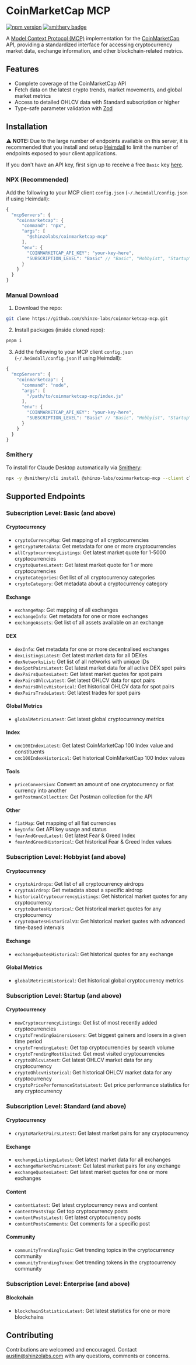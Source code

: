 # CoinMarketCap MCP

[![npm version](https://badge.fury.io/js/@shinzolabs%2Fcoinmarketcap-mcp.svg)](https://badge.fury.io/js/@shinzolabs%2Fcoinmarketcap-mcp)
[![smithery badge](https://smithery.ai/badge/@shinzo-labs/coinmarketcap-mcp)](https://smithery.ai/server/@shinzo-labs/coinmarketcap-mcp)

A [Model Context Protocol (MCP)](https://modelcontextprotocol.io/introduction) implementation for the [CoinMarketCap](https://coinmarketcap.com/) API, providing a standardized interface for accessing cryptocurrency market data, exchange information, and other blockchain-related metrics.

## Features

- Complete coverage of the CoinMarketCap API
- Fetch data on the latest crypto trends, market movements, and global market metrics
- Access to detailed OHLCV data with Standard subscription or higher
- Type-safe parameter validation with [Zod](https://zod.dev/)

## Installation

⚠️ <strong>NOTE:</strong> Due to the large number of endpoints available on this server, it is recommended that you install and setup [Heimdall](https://github.com/shinzo-labs/heimdall) to limit the number of endpoints exposed to your client applications.

If you don't have an API key, first sign up to receive a free `Basic` key [here](https://pro.coinmarketcap.com/signup/?plan=0).

### NPX (Recommended)

Add the following to your MCP client `config.json` (`~/.heimdall/config.json` if using Heimdall):
```javascript
{
  "mcpServers": {
    "coinmarketcap": {
      "command": "npx",
      "args": [
        "@shinzolabs/coinmarketcap-mcp"
      ],
      "env": {
        "COINMARKETCAP_API_KEY": "your-key-here",
        "SUBSCRIPTION_LEVEL": "Basic" // "Basic", "Hobbyist", "Startup", "Standard", "Professional", or "Enterprise"
      }
    }
  }
}
```

### Manual Download

1. Download the repo:
```bash
git clone https://github.com/shinzo-labs/coinmarketcap-mcp.git
```

2. Install packages (inside cloned repo):
```bash
pnpm i
```

3. Add the following to your MCP client `config.json` (`~/.heimdall/config.json` if using Heimdall):
```javascript
{
  "mcpServers": {
    "coinmarketcap": {
      "command": "node",
      "args": [
        "/path/to/coinmarketcap-mcp/index.js"
      ],
      "env": {
        "COINMARKETCAP_API_KEY": "your-key-here",
        "SUBSCRIPTION_LEVEL": "Basic" // "Basic", "Hobbyist", "Startup", "Standard", "Professional", or "Enterprise"
      }
    }
  }
}
```

### Smithery

To install for Claude Desktop automatically via [Smithery](https://smithery.ai/server/@shinzo-labs/coinmarketcap-mcp):

```bash
npx -y @smithery/cli install @shinzo-labs/coinmarketcap-mcp --client claude
```

## Supported Endpoints

### Subscription Level: Basic (and above)

#### Cryptocurrency
- `cryptoCurrencyMap`: Get mapping of all cryptocurrencies
- `getCryptoMetadata`: Get metadata for one or more cryptocurrencies
- `allCryptocurrencyListings`: Get latest market quote for 1-5000 cryptocurrencies
- `cryptoQuotesLatest`: Get latest market quote for 1 or more cryptocurrencies
- `cryptoCategories`: Get list of all cryptocurrency categories
- `cryptoCategory`: Get metadata about a cryptocurrency category

#### Exchange
- `exchangeMap`: Get mapping of all exchanges
- `exchangeInfo`: Get metadata for one or more exchanges
- `exchangeAssets`: Get list of all assets available on an exchange

#### DEX
- `dexInfo`: Get metadata for one or more decentralised exchanges
- `dexListingsLatest`: Get latest market data for all DEXes
- `dexNetworksList`: Get list of all networks with unique IDs
- `dexSpotPairsLatest`: Get latest market data for all active DEX spot pairs
- `dexPairsQuotesLatest`: Get latest market quotes for spot pairs
- `dexPairsOhlcvLatest`: Get latest OHLCV data for spot pairs
- `dexPairsOhlcvHistorical`: Get historical OHLCV data for spot pairs
- `dexPairsTradeLatest`: Get latest trades for spot pairs

#### Global Metrics
- `globalMetricsLatest`: Get latest global cryptocurrency metrics

#### Index
- `cmc100IndexLatest`: Get latest CoinMarketCap 100 Index value and constituents
- `cmc100IndexHistorical`: Get historical CoinMarketCap 100 Index values

#### Tools
- `priceConversion`: Convert an amount of one cryptocurrency or fiat currency into another
- `getPostmanCollection`: Get Postman collection for the API

#### Other
- `fiatMap`: Get mapping of all fiat currencies
- `keyInfo`: Get API key usage and status
- `fearAndGreedLatest`: Get latest Fear & Greed Index
- `fearAndGreedHistorical`: Get historical Fear & Greed Index values

### Subscription Level: Hobbyist (and above)

#### Cryptocurrency
- `cryptoAirdrops`: Get list of all cryptocurrency airdrops
- `cryptoAirdrop`: Get metadata about a specific airdrop
- `historicalCryptocurrencyListings`: Get historical market quotes for any cryptocurrency
- `cryptoQuotesHistorical`: Get historical market quotes for any cryptocurrency
- `cryptoQuotesHistoricalV3`: Get historical market quotes with advanced time-based intervals

#### Exchange
- `exchangeQuotesHistorical`: Get historical quotes for any exchange

#### Global Metrics
- `globalMetricsHistorical`: Get historical global cryptocurrency metrics

### Subscription Level: Startup (and above)

#### Cryptocurrency
- `newCryptocurrencyListings`: Get list of most recently added cryptocurrencies
- `cryptoTrendingGainersLosers`: Get biggest gainers and losers in a given time period
- `cryptoTrendingLatest`: Get top cryptocurrencies by search volume
- `cryptoTrendingMostVisited`: Get most visited cryptocurrencies
- `cryptoOhlcvLatest`: Get latest OHLCV market data for any cryptocurrency
- `cryptoOhlcvHistorical`: Get historical OHLCV market data for any cryptocurrency
- `cryptoPricePerformanceStatsLatest`: Get price performance statistics for any cryptocurrency

### Subscription Level: Standard (and above)

#### Cryptocurrency
- `cryptoMarketPairsLatest`: Get latest market pairs for any cryptocurrency

#### Exchange
- `exchangeListingsLatest`: Get latest market data for all exchanges
- `exchangeMarketPairsLatest`: Get latest market pairs for any exchange
- `exchangeQuotesLatest`: Get latest market quotes for one or more exchanges

#### Content
- `contentLatest`: Get latest cryptocurrency news and content
- `contentPostsTop`: Get top cryptocurrency posts
- `contentPostsLatest`: Get latest cryptocurrency posts
- `contentPostsComments`: Get comments for a specific post

#### Community
- `communityTrendingTopic`: Get trending topics in the cryptocurrency community
- `communityTrendingToken`: Get trending tokens in the cryptocurrency community

### Subscription Level: Enterprise (and above)

#### Blockchain
- `blockchainStatisticsLatest`: Get latest statistics for one or more blockchains

## Contributing

Contributions are welcomed and encouraged. Contact austin@shinzolabs.com with any questions, comments or concerns.
